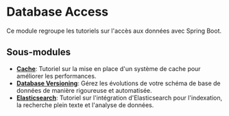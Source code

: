 # Database Access

Ce module regroupe les tutoriels sur l'accès aux données avec Spring Boot.

## Sous-modules

- [**Cache**](./cache-tutorial/README.md): Tutoriel sur la mise en place d'un système de cache pour améliorer les performances.
- [**Database Versioning**](./database-versioning-tutorial/README.md): Gérez les évolutions de votre schéma de base de données de manière rigoureuse et automatisée.
- [**Elasticsearch**](./elasticsearch-tutorial/README.md): Tutoriel sur l'intégration d'Elasticsearch pour l'indexation, la recherche plein texte et l'analyse de données.
